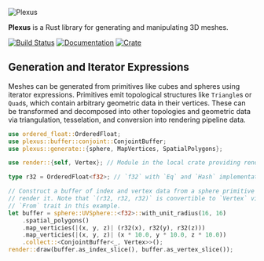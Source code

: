 ![Plexus](https://raw.githubusercontent.com/olson-sean-k/plexus/master/doc/plexus.png)

**Plexus** is a Rust library for generating and manipulating 3D meshes.

[![Build Status](https://travis-ci.org/olson-sean-k/plexus.svg?branch=master)](https://travis-ci.org/olson-sean-k/plexus)
[![Documentation](https://docs.rs/plexus/badge.svg)](https://docs.rs/plexus)
[![Crate](https://img.shields.io/crates/v/plexus.svg)](https://crates.io/crates/plexus)

## Generation and Iterator Expressions

Meshes can be generated from primitives like cubes and spheres using iterator
expressions. Primitives emit topological structures like `Triangle`s or
`Quad`s, which contain arbitrary geometric data in their vertices. These can be
transformed and decomposed into other topologies and geometric data via
triangulation, tesselation, and conversion into rendering pipeline data.

```rust
use ordered_float::OrderedFloat;
use plexus::buffer::conjoint::ConjointBuffer;
use plexus::generate::{sphere, MapVertices, SpatialPolygons};

use render::{self, Vertex}; // Module in the local crate providing rendering.

type r32 = OrderedFloat<f32>; // `f32` with `Eq` and `Hash` implementations.

// Construct a buffer of index and vertex data from a sphere primitive and
// render it. Note that `(r32, r32, r32)` is convertible to `Vertex` via the
// `From` trait in this example.
let buffer = sphere::UVSphere::<f32>::with_unit_radius(16, 16)
    .spatial_polygons()
    .map_verticies(|(x, y, z)| (r32(x), r32(y), r32(z)))
    .map_verticies(|(x, y, z)| (x * 10.0, y * 10.0, z * 10.0))
    .collect::<ConjointBuffer<_, Vertex>>();
render::draw(buffer.as_index_slice(), buffer.as_vertex_slice());
```
